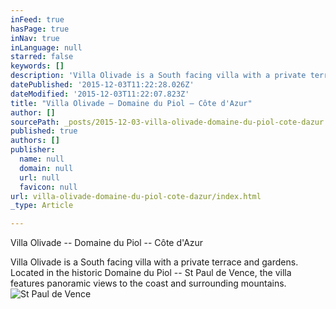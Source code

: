```yaml
---
inFeed: true
hasPage: true
inNav: true
inLanguage: null
starred: false
keywords: []
description: 'Villa Olivade is a South facing villa with a private terrace and gardens. Located in the historic Domaine du Piol – St Paul de Vence, the villa features panoramic views to the coast and surrounding mountains.'
datePublished: '2015-12-03T11:22:28.026Z'
dateModified: '2015-12-03T11:22:07.823Z'
title: "Villa Olivade – Domaine du Piol – Côte d'Azur"
author: []
sourcePath: _posts/2015-12-03-villa-olivade-domaine-du-piol-cote-dazur.md
published: true
authors: []
publisher:
  name: null
  domain: null
  url: null
  favicon: null
url: villa-olivade-domaine-du-piol-cote-dazur/index.html
_type: Article

---
```

Villa Olivade -- Domaine du Piol -- Côte d'Azur

Villa Olivade is a South facing villa with a private terrace and gardens. Located in the historic Domaine du Piol -- St Paul de Vence, the villa features panoramic views to the coast and surrounding mountains.
![St Paul de Vence](https://the-grid-user-content.s3-us-west-2.amazonaws.com/02b7e614-2d89-4c12-8929-e4bb5dc80a1f.jpg)